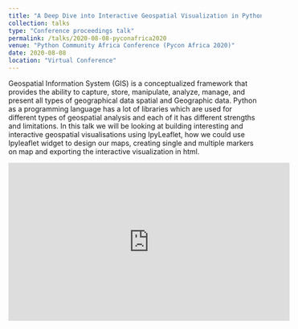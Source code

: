 ```yaml
---
title: "A Deep Dive into Interactive Geospatial Visualization in Python using IpyLeaflet"
collection: talks
type: "Conference proceedings talk"
permalink: /talks/2020-08-08-pyconafrica2020
venue: "Python Community Africa Conference (Pycon Africa 2020)"
date: 2020-08-08
location: "Virtual Conference"
---
```

Geospatial Information System (GIS) is a conceptualized framework that provides the ability to capture, store, manipulate, analyze, manage, and present all types of geographical data spatial and Geographic data. Python as a programming language has a lot of libraries which are used for different types of geospatial analysis and each of it has different strengths and limitations. In this talk we will be looking at building interesting and interactive geospatial visualisations using IpyLeaflet, how we could use Ipyleaflet widget to design our maps, creating single and multiple markers on map and exporting the interactive visualization in html.

<iframe width="560" height="315" src="https://www.youtube.com/watch?v=mGoiTyfXGFg&t=31s" title="YouTube video player" frameborder="0" allow="accelerometer; autoplay; clipboard-write; encrypted-media; gyroscope; picture-in-picture" allowfullscreen></iframe>
